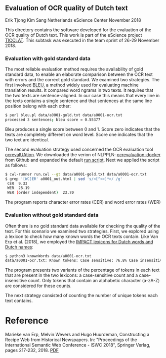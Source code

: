 ## Evaluation of OCR quality of Dutch text

Erik Tjong Kim Sang
Netherlands eScience Center
November 2018

This directory contains the software developed for the evaluation
of the OCR quality of Dutch text. This work is part of the eScience
project [TICCLAT](https://www.esciencecenter.nl/project/ticclat).
This subtask was executed in the team sprint of 26-29 November 2018.

### Evaluation with gold standard data

The most reliable evaluation method requires the availability of
gold standard data, to enable an elaborate comparison between 
the OCR text with errors and the correct gold standard. We 
examined two strategies. The first involved 
[BLEU](https://en.wikipedia.org/wiki/BLEU), a method widely used
for evaluating machine translation results. It compared word 
ngrams in two texts. It requires that the two texts are 
sentence-aligned. In our case this means that every line in the 
texts contains a single sentence and that sentences at the same
line position belong with each other:

```sh
$ perl bleu.pl data/a0001-gold.txt data/a0001-ocr.txt
processed 3 sentences; bleu score = 0.55377
```

Bleu produces a single score between 0 and 1. Score zero indicates 
that the texts are completely different on word level. Score one
indicates that the two text are identical.

The second evaluation strategy used concerned the OCR evaluation
tool [ocrevalUAtion](https://github.com/impactcentre/ocrevalUAtion).
We downloaded the verion of NLPPLN: [ocrevaluation-docker](https://github.com/nlppln/ocrevaluation-docker)
from Github and expanded the default [run script](run.cwl). Next
we applied the script as follows:

```sh
$ cwl-runner run.cwl --gt data/a0001-gold.txt data/a0001-ocr.txt
$ grep '[WC]ER' a0001_out.html | sed 's/<[^<>]*>/ /g'
 CER  9.33 
 WER  25.19 
 WER (order independent)  23.70 
```

The program reports character error rates (CER) and word error
rates (WER)

### Evaluation without gold standard data

Often there is no gold standard data available for checking the 
quality of the text. For this scenario we examined two strategies.
First, we explored using a lexicon to check how many known words 
the OCR texts contain. Like Van Erp et al. (2018), we employed 
the [IMPACT lexicons for Dutch words and Dutch names](https://www.digitisation.eu/tools-resources/language-resources/historical-and-named-entities-lexica-of-dutch/):

```sh
$ python3 knownWords data/a0001-ocr.txt
data/a0001-ocr.txt: Known tokens: Case sensitive: 76.8% Case insensitive: 80.5%
```

The program presents two variants of the percentage of tokens in 
each text that are present in the two lexicons: a case-sensitive
count and a case-insensitive count. Only tokens that contain an
alphabetic character (a-zA-Z) are considered for these counts.

The next strategy consisted of counting the number of unique 
tokens each text contains.

# Reference

Marieke van Erp, Melvin Wevers and Hugo Huurdeman, Constructing a Recipe Web from Historical Newspapers. In: "Proceedings of the International Semantic Web Conference - ISWC 2018", Springer Verlag, pages 217-232, 2018. [PDF](https://github.com/DHLab-nl/historical-recipe-web/blob/master/constructing-recipe-web-2.pdf)

